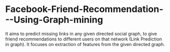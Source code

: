 # Facebook-Friend-Recommendation---Using-Graph-mining
It aims to predict missing links in any given directed social graph, to give friend recommendations to different users on that network (Link Prediction in graph). It focuses on  extraction of features from the given directed graph.
